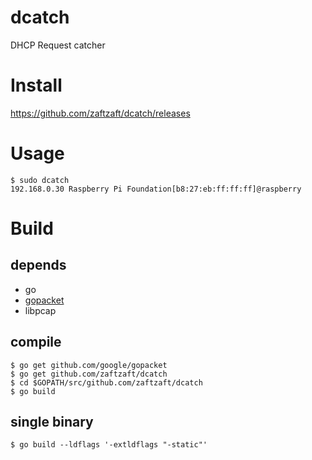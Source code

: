 dcatch
======
DHCP Request catcher


# Install
https://github.com/zaftzaft/dcatch/releases

# Usage
```console
$ sudo dcatch
192.168.0.30 Raspberry Pi Foundation[b8:27:eb:ff:ff:ff]@raspberry
```

# Build
## depends
- go
- [gopacket](https://github.com/google/gopacket)
- libpcap

## compile
```
$ go get github.com/google/gopacket
$ go get github.com/zaftzaft/dcatch
$ cd $GOPATH/src/github.com/zaftzaft/dcatch
$ go build
```

## single binary
```
$ go build --ldflags '-extldflags "-static"'
```
